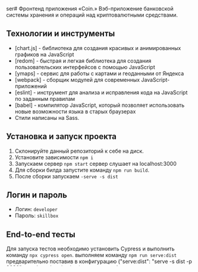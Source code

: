 ser# Фронтенд приложения «Coin.»
Вэб-приложение банковской системы хранения и операций над криптовалютными средствами.

## Технологии и инструменты

* [chart.js] - библиотека для создания красивых и анимированных графиков на JavaScript
* [redom] - быстрая и легкая библиотека для создания пользовательских интерфейсов с помощью JavaScript
* [ymaps] - сервис для работы с картами и геоданными от Яндекса
* [webpack] - сборщик модулей для современных JavaScript-приложений
* [eslint] - инструмент для анализа и исправления кода на JavaScript по заданным правилам
* [babel] - компилятор JavaScript, который позволяет использовать новые возможности языка в старых браузерах
* Стили написаны на Sass.

## Установка и запуск проекта
1. Склонируйте данный репозиторий к себе на диск.
2. Установите зависимости `npm i`
4. Запускаем сервер `npm start` сервер слушает на localhost:3000
3. Для сборки билда запустите команду `npm run build`.
4. После сборки запускаем `-serve -s dist`

## Логин и пароль

* Логин: `developer`
* Пароль: `skillbox`

## End-to-end тесты
Для запуска тестов необходимо установить Cypress  и выполнить команду `npx cypress open`.
выполняем команду `npm run serve:dist` предварительно поставив в конфигурацию ("serve:dist": "serve -s dist -p 8080" в package.json/scripts), для того чтобы открывать на localhost:8080

Существующие тесты проверяют работоспособность базового функционала приложения.
1. возможность авторизоваться.
2. возможность просмотреть список счетов.
3. возможность перевести сумму со счёта на счёт.
4. возможность создать новый счёт и перевести с него сумму.
